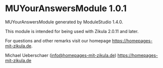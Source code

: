 # MUYourAnswersModule 1.0.1

MUYourAnswersModule generated by ModuleStudio 1.4.0.

This module is intended for being used with Zikula 2.0.11 and later.

For questions and other remarks visit our homepage https://homepages-mit-zikula.de.

Michael Ueberschaer (info@homepages-mit-zikula.de)
https://homepages-mit-zikula.de
